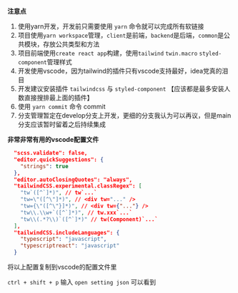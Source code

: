 **注意点**

1. 使用yarn开发，开发前只需要使用 `yarn` 命令就可以完成所有软链接
2. 项目使用`yarn workspace`管理，`client`是前端，`backend`是后端，`common`是公共模块，存放公共类型和方法
3. 项目前端使用`create react app`构建，使用`tailwind` `twin.macro` `styled-component`管理样式
4. 开发使用vscode，因为tailwind的插件只有vscode支持最好，idea党真的泪目
5. 开发建议安装插件 `tailwindcss` 与 `styled-component` 【应该都是最多安装人数直接搜排最上面的插件】
6. 使用 `yarn commit` 命令 commit
7. 分支管理暂定在develop分支上开发，更细的分支我认为可以再议，但是main分支应该暂时留着之后持续集成

**非常非常有用的vscode配置文件**

```json
  "scss.validate": false,
  "editor.quickSuggestions": {
    "strings": true
  },
  "editor.autoClosingQuotes": "always",
  "tailwindCSS.experimental.classRegex": [
    "tw`([^`]*)", // tw`...`
    "tw=\"([^\"]*)", // <div tw="..." />
    "tw={\"([^\"}]*)", // <div tw={"..."} />
    "tw\\.\\w+`([^`]*)", // tw.xxx`...`
    "tw\\(.*?\\)`([^`]*)" // tw(Component)`...`
  ],
  "tailwindCSS.includeLanguages": {
    "typescript": "javascript",
    "typescriptreact": "javascript"
  }
```

将以上配置复制到vscode的配置文件里

`ctrl + shift + p` 输入 `open setting json` 可以看到